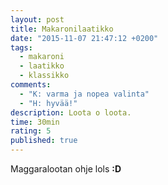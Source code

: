 ```yaml
---
layout: post
title: Makaronilaatikko
date: "2015-11-07 21:47:12 +0200"
tags: 
  - makaroni
  - laatikko
  - klassikko
comments: 
  - "K: varma ja nopea valinta"
  - "H: hyvää!"
description: Loota o loota.
time: 30min
rating: 5
published: true
---
```


Maggaralootan ohje lols
**:D**